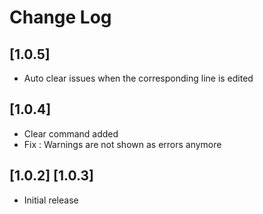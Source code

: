 # Change Log

## [1.0.5]

- Auto clear issues when the corresponding line is edited

## [1.0.4]

- Clear command added
- Fix : Warnings are not shown as errors anymore

## [1.0.2] [1.0.3]

- Initial release
